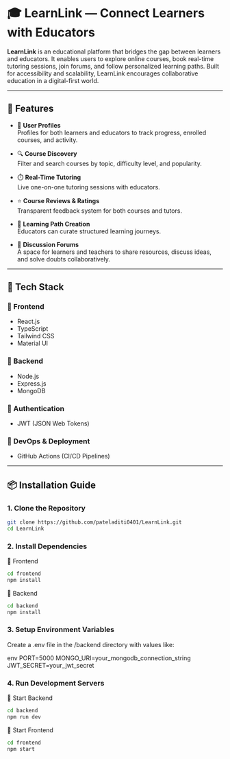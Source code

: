 # 🎓 LearnLink — Connect Learners with Educators

**LearnLink** is an educational platform that bridges the gap between learners and educators. It enables users to explore online courses, book real-time tutoring sessions, join forums, and follow personalized learning paths. Built for accessibility and scalability, LearnLink encourages collaborative education in a digital-first world.

---

## 🌟 Features

- 👤 **User Profiles**  
  Profiles for both learners and educators to track progress, enrolled courses, and activity.

- 🔍 **Course Discovery**  
  Filter and search courses by topic, difficulty level, and popularity.

- ⏱️ **Real-Time Tutoring**  
  Live one-on-one tutoring sessions with educators.

- ⭐ **Course Reviews & Ratings**  
  Transparent feedback system for both courses and tutors.

- 🧭 **Learning Path Creation**  
  Educators can curate structured learning journeys.

- 💬 **Discussion Forums**  
  A space for learners and teachers to share resources, discuss ideas, and solve doubts collaboratively.

---

## 🧰 Tech Stack

### 🔹 Frontend
- React.js
- TypeScript
- Tailwind CSS
- Material UI

### 🔹 Backend
- Node.js
- Express.js
- MongoDB

### 🔐 Authentication
- JWT (JSON Web Tokens)

### 🚀 DevOps & Deployment
- GitHub Actions (CI/CD Pipelines)

---

## 📦 Installation Guide

### 1. Clone the Repository

```bash
git clone https://github.com/pateladiti0401/LearnLink.git
cd LearnLink
```
### 2. Install Dependencies

🔹 Frontend

```bash
cd frontend
npm install
```
🔹 Backend

```bash
cd backend
npm install
```

### 3. Setup Environment Variables

Create a .env file in the /backend directory with values like:

env
PORT=5000
MONGO_URI=your_mongodb_connection_string
JWT_SECRET=your_jwt_secret

### 4. Run Development Servers

🔹 Start Backend

```bash
cd backend
npm run dev
```

🔹 Start Frontend

```bash
cd frontend
npm start
```
